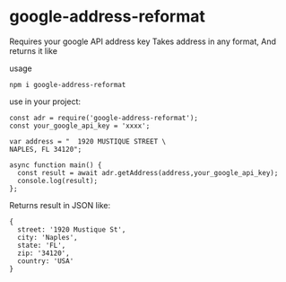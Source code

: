# google-address-reformat

Requires your google
API address key
Takes address in any format, 
And returns it like

usage
```
npm i google-address-reformat
```

use in your project:
```
const adr = require('google-address-reformat');
const your_google_api_key = 'xxxx';

var address = "  1920 MUSTIQUE STREET \
NAPLES, FL 34120";

async function main() {
  const result = await adr.getAddress(address,your_google_api_key);
  console.log(result);
};
```

Returns result in JSON like:
```
{
  street: '1920 Mustique St',
  city: 'Naples',
  state: 'FL',
  zip: '34120',
  country: 'USA'
}
```
